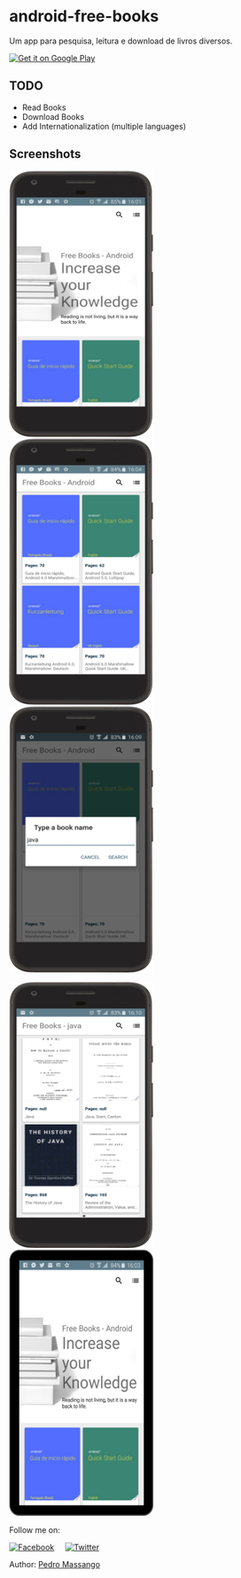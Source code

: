 # android-free-books
Um app para pesquisa, leitura e download de livros diversos.

[<img alt="Get it on Google Play" height="80" src="https://play.google.com/intl/en_us/badges/images/generic/en_badge_web_generic.png">](https://play.google.com/store/apps/details?id=dev.dworks.apps.anexplorer&referrer=github)


## TODO
- Read Books
- Download Books
- Add Internationalization (multiple languages)

## Screenshots

<img src="/screenshots/device1.png" width="260" height="480"> <img src="/screenshots/device2.png" width="260" height="480"> <img src="/screenshots/device3.png" width="260" height="480">

<img src="/screenshots/device4.png" width="260" height="480"> <img src="/screenshots/tablet1.png" width="260" height="480">

Follow me on:

[![Facebook](http://codemybrainsout.com/files/img/fb.png)](https://www.facebook.com/pedromassango.m)&nbsp;&nbsp;&nbsp;&nbsp;&nbsp;[![Twitter](http://codemybrainsout.com/files/img/tw.png)](https://twitter.com/pedro_massango3)

Author: [Pedro Massango](https://github.com/pedromassango)